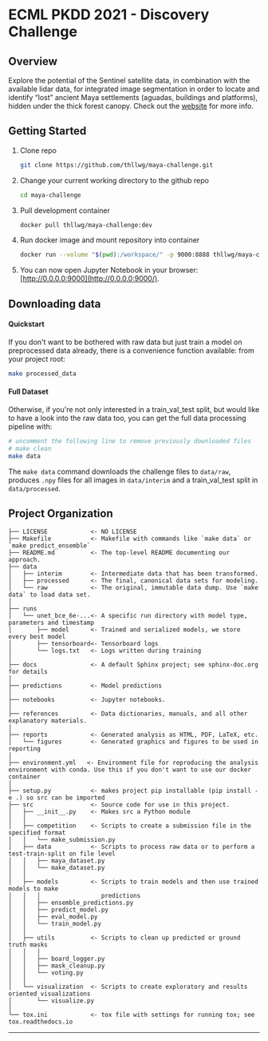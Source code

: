ECML PKDD 2021 - Discovery Challenge
==============================

Overview
------------

Explore the potential of the Sentinel satellite data, in combination with the available lidar data, for integrated image segmentation in order to locate and identify “lost” ancient Maya settlements (aguadas, buildings and platforms), hidden under the thick forest canopy.
Check out the [website](https://biasvariancelabs.github.io/maya_challenge/about/) for more info.


<!-- GETTING STARTED -->
Getting Started
------------

1. Clone repo
   ```sh
   git clone https://github.com/thllwg/maya-challenge.git
   ```
2. Change your current working directory to the github repo
   ```sh
   cd maya-challenge
   ```   
3. Pull development container 
   ```sh
   docker pull thllwg/maya-challenge:dev
   ```
4. Run docker image and mount repository into container
   ```sh
   docker run --volume "$(pwd):/workspace/" -p 9000:8888 thllwg/maya-challenge:dev 
   ```
5. You can now open Jupyter Notebook in your browser: [http://0.0.0.0:9000](http://0.0.0.0:9000/).

Downloading data
------------

#### Quickstart

If you don't want to be bothered with raw data but just train a model on preprocessed data already, there is a convenience function available: from your project root:

```sh
make processed_data
```
#### Full Dataset

Otherwise, if you're not only interested in a train_val_test split, but would like to have a look into the raw data too, you can get the full data processing pipeline with:
```sh
# uncomment the following line to remove previously downloaded files
# make clean
make data
```
The `make data` command downloads the challenge files to `data/raw`, produces `.npy` files for all images in `data/interim` and a train_val_test split in `data/processed`. 


Project Organization
------------

    ├── LICENSE            <- NO LICENSE
    ├── Makefile           <- Makefile with commands like `make data` or `make predict_ensemble`
    ├── README.md          <- The top-level README documenting our approach.
    ├── data
    │   ├── interim        <- Intermediate data that has been transformed.
    │   ├── processed      <- The final, canonical data sets for modeling.
    │   └── raw            <- The original, immutable data dump. Use `make data` to load data set.
    │
    ├── runs
    │   └── unet_bce_6e-...<- A specific run directory with model type, parameters and timestamp
    │       ├── model      <- Trained and serialized models, we store every best model
    │       ├── tensorboard<- Tensorboard logs
    │       └── logs.txt   <- Logs written during training
    │
    ├── docs               <- A default Sphinx project; see sphinx-doc.org for details
    │
    ├── predictions        <- Model predictions
    │
    ├── notebooks          <- Jupyter notebooks. 
    │
    ├── references         <- Data dictionaries, manuals, and all other explanatory materials.
    │
    ├── reports            <- Generated analysis as HTML, PDF, LaTeX, etc.
    │   └── figures        <- Generated graphics and figures to be used in reporting
    │
    ├── environment.yml   <- Environment file for reproducing the analysis environment with conda. Use this if you don't want to use our docker container
    │
    ├── setup.py           <- makes project pip installable (pip install -e .) so src can be imported
    ├── src                <- Source code for use in this project.
    │   ├── __init__.py    <- Makes src a Python module
    │   │
    │   ├── competition    <- Scripts to create a submission file in the specified format
    │   │   └── make_submission.py
    │   ├── data           <- Scripts to process raw data or to perform a test-train-split on file level
    │   │   ├── maya_dataset.py
    │   │   └── make_dataset.py
    │   │
    │   ├── models         <- Scripts to train models and then use trained models to make
    │   │   │                 predictions
    │   │   ├── ensemble_predictions.py
    │   │   ├── predict_model.py
    │   │   ├── eval_model.py
    │   │   └── train_model.py
    │   │
    │   ├── utils          <- Scripts to clean up predicted or ground truth masks 
    │   │   │
    │   │   ├── board_logger.py
    │   │   ├── mask_cleanup.py
    │   │   └── voting.py
    │   │
    │   └── visualization  <- Scripts to create exploratory and results oriented visualizations
    │       └── visualize.py
    │
    └── tox.ini            <- tox file with settings for running tox; see tox.readthedocs.io


--------

